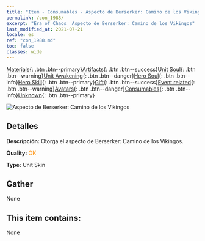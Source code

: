 ```yaml
---
title: "Item - Consumables - Aspecto de Berserker: Camino de los Vikingos"
permalink: /con_1988/
excerpt: "Era of Chaos  Aspecto de Berserker: Camino de los Vikingos"
last_modified_at: 2021-07-21
locale: es
ref: "con_1988.md"
toc: false
classes: wide
---
```

 [Materials](/ItemsES/){: .btn .btn--primary}[Artifacts](/ItemsES/Artifacts/){: .btn .btn--success}[Unit Soul](/ItemsES/UnitSoul/){: .btn .btn--warning}[Unit Awakening](/ItemsES/UnitAwakening/){: .btn .btn--danger}[Hero Soul](/ItemsES/HeroSoul/){: .btn .btn--info}[Hero Skill](/ItemsES/HeroSkill/){: .btn .btn--primary}[Gift](/ItemsES/Gift/){: .btn .btn--success}[Event related](/ItemsES/Events/){: .btn .btn--warning}[Avatars](/ItemsES/Avatars/){: .btn .btn--danger}[Consumables](/ItemsES/Consumables/){: .btn .btn--info}[Unknown](/ItemsES/Unknown/){: .btn .btn--primary}

 ![Aspecto de Berserker: Camino de los Vikingos](/images/u/ti_kuangzhanshipifu.jpg)

## Detalles
 **Descripción:** Otorga el aspecto de Berserker: Camino de los Vikingos.

 **Quality:** <span style="color: #FF8C00">OK</span>

 **Type:** Unit Skin

## Gather

  None

## This item contains:

  None

